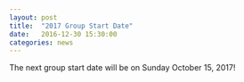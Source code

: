 ```yaml
---
layout: post
title:  "2017 Group Start Date"
date:   2016-12-30 15:30:00
categories: news
---
```


The next group start date will be on Sunday October 15, 2017!
